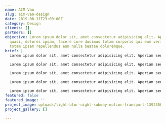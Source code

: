 ```yaml
---
name: AIM Van
slug: aim-van-design
date: 2019-08-11T23:00:00Z
category: Design
clients: []
partners: []
objective: Lorem ipsum dolor sit, amet consectetur adipisicing elit. Aperiam sed provident
  quasi, dolores ipsam, facere iure ducimus totam corporis qui eum veritatis. Accusantium
  totam ipsam repellendus eum nulla beatae doloremque.
brief: |-
  Lorem ipsum dolor sit, amet consectetur adipisicing elit. Aperiam sed provident quasi, dolores ipsam, facere iure ducimus totam corporis qui eum veritatis. Accusantium totam ipsam repellendus eum nulla beatae doloremque.

  Lorem ipsum dolor sit, amet consectetur adipisicing elit. Aperiam sed provident quasi, dolores ipsam, facere iure ducimus totam corporis qui eum veritatis. Accusantium totam ipsam repellendus eum nulla beatae doloremque.

  Lorem ipsum dolor sit, amet consectetur adipisicing elit. Aperiam sed provident quasi, dolores ipsam, facere iure ducimus totam corporis qui eum veritatis. Accusantium totam ipsam repellendus eum nulla beatae doloremque.

  Lorem ipsum dolor sit, amet consectetur adipisicing elit. Aperiam sed provident quasi, dolores ipsam, facere iure ducimus totam corporis qui eum veritatis. Accusantium totam ipsam repellendus eum nulla beatae doloremque.

  Lorem ipsum dolor sit, amet consectetur adipisicing elit. Aperiam sed provident quasi, dolores ipsam, facere iure ducimus totam corporis qui eum veritatis. Accusantium totam ipsam repellendus eum nulla beatae doloremque.
featured: false
featured_image: ''
project_image: uploads/light-blur-night-subway-motion-transport-1392350-pxhere.com.jpg
project_gallery: []

---
```

